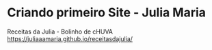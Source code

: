 # Criando primeiro Site - Julia Maria
Receitas da Julia - Bolinho de cHUVA
https://juliaaamaria.github.io/receitasdajulia/
